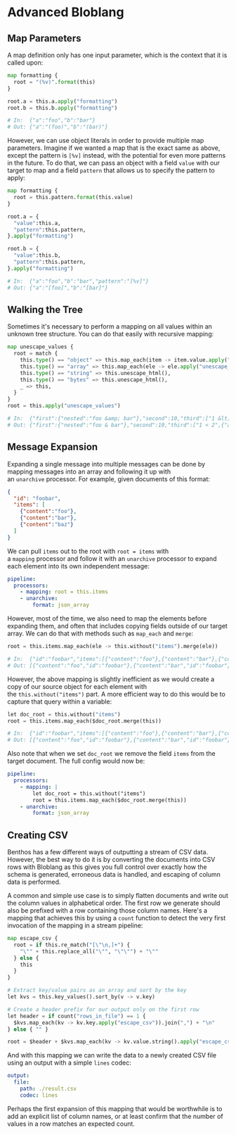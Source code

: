 # Advanced Bloblang

## Map Parameters[](https://www.benthos.dev/docs/guides/bloblang/advanced#map-parameters)

A map definition only has one input parameter, which is the context that it is called upon:

```python
map formatting {
  root = "(%v)".format(this)
}

root.a = this.a.apply("formatting")
root.b = this.b.apply("formatting")

# In:  {"a":"foo","b":"bar"}
# Out: {"a":"(foo)","b":"(bar)"}
```

However, we can use object literals in order to provide multiple map parameters. Imagine if we wanted a map that is the exact same as above, except the pattern is `[%v]` instead, with the potential for even more patterns in the future. To do that, we can pass an object with a field `value` with our target to map and a field `pattern` that allows us to specify the pattern to apply:

```python
map formatting {
  root = this.pattern.format(this.value)
}

root.a = {
  "value":this.a,
  "pattern":this.pattern,
}.apply("formatting")

root.b = {
  "value":this.b,
  "pattern":this.pattern,
}.apply("formatting")

# In:  {"a":"foo","b":"bar","pattern":"[%v]"}
# Out: {"a":"[foo]","b":"[bar]"}
```

## Walking the Tree[](https://www.benthos.dev/docs/guides/bloblang/advanced#walking-the-tree)

Sometimes it's necessary to perform a mapping on all values within an unknown tree structure. You can do that easily with recursive mapping:

```python
map unescape_values {
  root = match {
    this.type() == "object" => this.map_each(item -> item.value.apply("unescape_values")),
    this.type() == "array" => this.map_each(ele -> ele.apply("unescape_values")),
    this.type() == "string" => this.unescape_html(),
    this.type() == "bytes" => this.unescape_html(),
    _ => this,
  }
}
root = this.apply("unescape_values")

# In:  {"first":{"nested":"foo &amp; bar"},"second":10,"third":["1 &lt; 2",{"also_nested":"2 &gt; 1"}]}
# Out: {"first":{"nested":"foo & bar"},"second":10,"third":["1 < 2",{"also_nested":"2 > 1"}]}
```

## Message Expansion[](https://www.benthos.dev/docs/guides/bloblang/advanced#message-expansion)

Expanding a single message into multiple messages can be done by mapping messages into an array and following it up with an `unarchive` processor. For example, given documents of this format:

```json
{
  "id": "foobar",
  "items": [
    {"content":"foo"},
    {"content":"bar"},
    {"content":"baz"}
  ]
}
```

We can pull `items` out to the root with `root = items` with a `mapping` processor and follow it with an `unarchive` processor to expand each element into its own independent message:

```yaml
pipeline:
  processors:
    - mapping: root = this.items
    - unarchive:
        format: json_array
```

However, most of the time, we also need to map the elements before expanding them, and often that includes copying fields outside of our target array. We can do that with methods such as `map_each` and `merge`:

```python
root = this.items.map_each(ele -> this.without("items").merge(ele))

# In:  {"id":"foobar","items":[{"content":"foo"},{"content":"bar"},{"content":"baz"}]}
# Out: [{"content":"foo","id":"foobar"},{"content":"bar","id":"foobar"},{"content":"baz","id":"foobar"}]
```

However, the above mapping is slightly inefficient as we would create a copy of our source object for each element with the `this.without("items")` part. A more efficient way to do this would be to capture that query within a variable:

```python
let doc_root = this.without("items")
root = this.items.map_each($doc_root.merge(this))

# In:  {"id":"foobar","items":[{"content":"foo"},{"content":"bar"},{"content":"baz"}]}
# Out: [{"content":"foo","id":"foobar"},{"content":"bar","id":"foobar"},{"content":"baz","id":"foobar"}]
```

Also note that when we set `doc_root` we remove the field `items` from the target document. The full config would now be:

```yaml
pipeline:
  processors:
    - mapping: |
        let doc_root = this.without("items")
        root = this.items.map_each($doc_root.merge(this))
    - unarchive:
        format: json_array
```

## Creating CSV[](https://www.benthos.dev/docs/guides/bloblang/advanced#creating-csv)

Benthos has a few different ways of outputting a stream of CSV data. However, the best way to do it is by converting the documents into CSV rows with Bloblang as this gives you full control over exactly how the schema is generated, erroneous data is handled, and escaping of column data is performed.

A common and simple use case is to simply flatten documents and write out the column values in alphabetical order. The first row we generate should also be prefixed with a row containing those column names. Here's a mapping that achieves this by using a `count` function to detect the very first invocation of the mapping in a stream pipeline:

```python
map escape_csv {
  root = if this.re_match("[\"\n,]+") {
    "\"" + this.replace_all("\"", "\"\"") + "\""
  } else {
    this
  }
}

# Extract key/value pairs as an array and sort by the key
let kvs = this.key_values().sort_by(v -> v.key)

# Create a header prefix for our output only on the first row
let header = if count("rows_in_file") == 1 {
  $kvs.map_each(kv -> kv.key.apply("escape_csv")).join(",") + "\n"
} else { "" }

root = $header + $kvs.map_each(kv -> kv.value.string().apply("escape_csv")).join(",")
```

And with this mapping we can write the data to a newly created CSV file using an output with a simple `lines` codec:

```yaml
output:
  file:
    path: ./result.csv
    codec: lines
```

Perhaps the first expansion of this mapping that would be worthwhile is to add an explicit list of column names, or at least confirm that the number of values in a row matches an expected count.